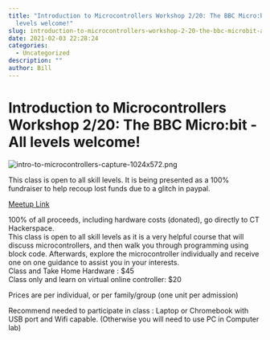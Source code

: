 ```yaml
---
title: "Introduction to Microcontrollers Workshop 2/20: The BBC Micro:bit - All
  levels welcome!"
slug: introduction-to-microcontrollers-workshop-2-20-the-bbc-microbit-all-levels-welcome
date: 2021-02-03 22:28:24
categories:
  - Uncategorized
description: ""
author: Bill
---
```


# Introduction to Microcontrollers Workshop 2/20: The BBC Micro:bit - All levels welcome!

![intro-to-microcontrollers-capture-1024x572.png](/uploads/2021/02/intro-to-microcontrollers-capture-1024x572.png)

This class is open to all skill levels. It is being presented as a 100% fundraiser to help recoup lost funds due to a glitch in paypal.

[Meetup Link](https://www.meetup.com/CT-Hackerspace/events/276162718)

100% of all proceeds, including hardware costs (donated), go directly to CT Hackerspace.  
This class is open to all skill levels as it is a very helpful course that will discuss microcontrollers, and then walk you through programming using block code. Afterwards, explore the microcontroller individually and receive one on one guidance to assist you in your interests.  
Class and Take Home Hardware : $45  
Class only and learn on virtual online controller: $20

Prices are per individual, or per family/group (one unit per admission)

Recommend needed to participate in class : Laptop or Chromebook with USB port and Wifi capable. (Otherwise you will need to use PC in Computer lab)
